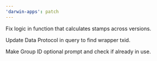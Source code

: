 ```yaml
---
'darwin-apps': patch
---
```


Fix logic in function that calculates stamps across versions.

Update Data Protocol in query to find wrapper txid.

Make Group ID optional prompt and check if already in use.
